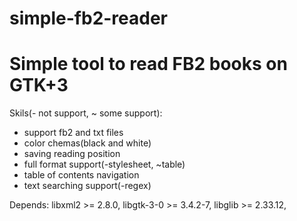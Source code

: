 # simple-fb2-reader
Simple tool to read FB2 books on GTK+3
=======

Skils(- not support, ~ some support):
- support fb2 and txt files
- color chemas(black and white)
- saving reading position
- full format support(-stylesheet, ~table)
- table of contents navigation
- text searching support(-regex)

Depends:
libxml2     >= 2.8.0, 
libgtk-3-0  >= 3.4.2-7, 
libglib     >= 2.33.12, 
